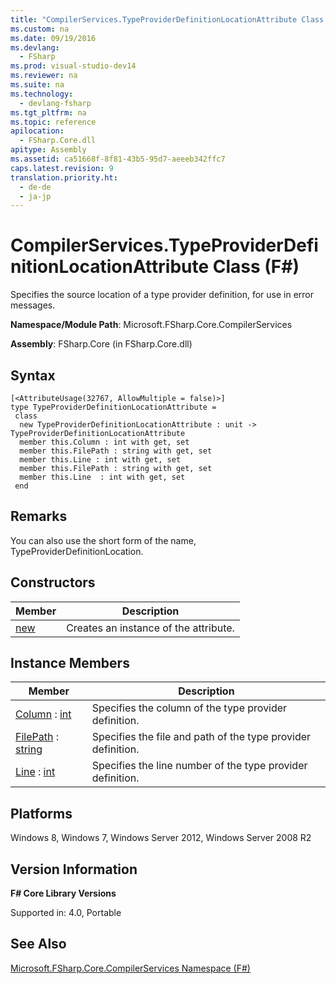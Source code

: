 ```yaml
---
title: "CompilerServices.TypeProviderDefinitionLocationAttribute Class (F#)"
ms.custom: na
ms.date: 09/19/2016
ms.devlang: 
  - FSharp
ms.prod: visual-studio-dev14
ms.reviewer: na
ms.suite: na
ms.technology: 
  - devlang-fsharp
ms.tgt_pltfrm: na
ms.topic: reference
apilocation: 
  - FSharp.Core.dll
apitype: Assembly
ms.assetid: ca51668f-8f81-43b5-95d7-aeeeb342ffc7
caps.latest.revision: 9
translation.priority.ht: 
  - de-de
  - ja-jp
---
```

# CompilerServices.TypeProviderDefinitionLocationAttribute Class (F#)
Specifies the source location of a type provider definition, for use in error messages.  
  
 **Namespace/Module Path**: Microsoft.FSharp.Core.CompilerServices  
  
 **Assembly**: FSharp.Core (in FSharp.Core.dll)  
  
## Syntax  
  
```  
[<AttributeUsage(32767, AllowMultiple = false)>]  
type TypeProviderDefinitionLocationAttribute =  
 class  
  new TypeProviderDefinitionLocationAttribute : unit -> TypeProviderDefinitionLocationAttribute  
  member this.Column : int with get, set  
  member this.FilePath : string with get, set  
  member this.Line : int with get, set  
  member this.FilePath : string with get, set  
  member this.Line  : int with get, set  
 end  
```  
  
## Remarks  
 You can also use the short form of the name, TypeProviderDefinitionLocation.  
  
## Constructors  
  
|Member|Description|  
|------------|-----------------|  
|[new](../vs140/CompilerServices.TypeProviderDefinitionLocationAttribute-Constructor--F#-.md)|Creates an instance of the attribute.|  
  
## Instance Members  
  
|Member|Description|  
|------------|-----------------|  
|[Column](../vs140/TypeProviderDefinitionLocationAttribute.Column-Property--F#-.md) : [int](../vs140/Core.int-Type-Abbreviation--F#-.md)|Specifies the column of the type provider definition.|  
|[FilePath](../vs140/TypeProviderDefinitionLocationAttribute.FilePath-Property--F#-.md) : [string](../vs140/Core.string-Type-Abbreviation--F#-.md)|Specifies the file and path of the type provider definition.|  
|[Line](../vs140/TypeProviderDefinitionLocationAttribute.Line-Property--F#-.md) : [int](../vs140/Core.int-Type-Abbreviation--F#-.md)|Specifies the line number of the type provider definition.|  
  
## Platforms  
 Windows 8, Windows 7, Windows Server 2012, Windows Server 2008 R2  
  
## Version Information  
 **F# Core Library Versions**  
  
 Supported in: 4.0, Portable  
  
## See Also  
 [Microsoft.FSharp.Core.CompilerServices Namespace (F#)](../vs140/Microsoft.FSharp.Core.CompilerServices-Namespace--F#-.md)